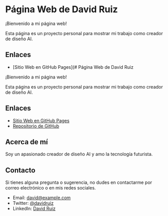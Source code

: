 # Página Web de David Ruiz

¡Bienvenido a mi página web!

Esta página es un proyecto personal para mostrar mi trabajo como creador de diseño AI.

## Enlaces

- [Sitio Web en GitHub Pages](# Página Web de David Ruiz

¡Bienvenido a mi página web!

Esta página es un proyecto personal para mostrar mi trabajo como creador de diseño AI.

## Enlaces

- [Sitio Web en GitHub Pages](davidruizduarte.github.io)
- [Repositorio de GitHub](https://github.com/davidruiz/)

## Acerca de mí

Soy un apasionado creador de diseño AI y amo la tecnología futurista.

## Contacto

Si tienes alguna pregunta o sugerencia, no dudes en contactarme por correo electrónico o en mis redes sociales.

- Email: david@example.com
- Twitter: [@davidruiz](https://twitter.com/jettrendy)
- LinkedIn: [David Ruiz](https://www.linkedin.com/in/davidrzte)


